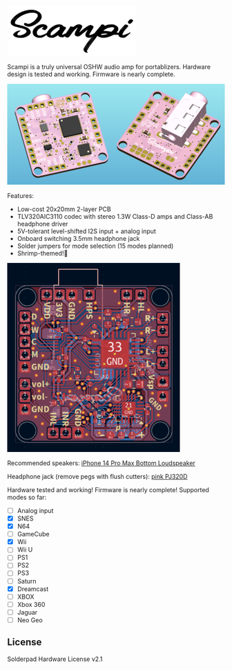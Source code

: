 <picture> <source media="(prefers-color-scheme: dark)" srcset="images/logo.png"> <img src="images/logo_black.png" width="300"> </picture> 

Scampi is a truly universal OSHW audio amp for portablizers. Hardware design is tested and working. Firmware is nearly complete.

<img src="images/scampi_new.png" width="800"> 

Features:

- Low-cost 20x20mm 2-layer PCB
- TLV320AIC3110 codec with stereo 1.3W Class-D amps and Class-AB headphone driver
- 5V-tolerant level-shifted I2S input + analog input
- Onboard switching 3.5mm headphone jack
- Solder jumpers for mode selection (15 modes planned)
- Shrimp-themed!🦐
  
<img src="images/layout.png" width="400">

Recommended speakers: [iPhone 14 Pro Max Bottom Loudspeaker](https://www.aliexpress.us/item/3256806952513064.html)

Headphone jack (remove pegs with flush cutters): [pink PJ320D](https://www.aliexpress.us/item/3256801753865202.html)

Hardware tested and working! Firmware is nearly complete! Supported modes so far:

- [ ] Analog input
- [x] SNES
- [x] N64
- [ ] GameCube
- [x] Wii
- [ ] Wii U
- [ ] PS1
- [ ] PS2
- [ ] PS3
- [ ] Saturn
- [x] Dreamcast
- [ ] XBOX
- [ ] Xbox 360
- [ ] Jaguar
- [ ] Neo Geo

## License
Solderpad Hardware License v2.1
